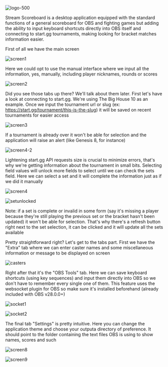 ![logo-500](https://user-images.githubusercontent.com/100143610/193881093-a45bb6d2-acd9-439b-996d-f64ee961fddb.png)

Stream Scoreboard is a desktop application equipped with the standard functions of a general scoreboard for OBS and fighting games but adding the ability to input keyboard shortcuts directly into OBS itself and connecting to start.gg tournaments, making looking for bracket matches information easier.

First of all we have the main screen

![screen1](https://user-images.githubusercontent.com/100143610/193868992-71f1a693-d868-4669-a9cb-d4308c70c462.png)

Here we could opt to use the manual interface where we input all the information, yes, manually, including player nicknames, rounds or scores 

![screen2](https://user-images.githubusercontent.com/100143610/193869099-eeeaf518-9222-4c91-86f3-cb9c1aaf6433.png)

Did you see those tabs up there? We'll talk about them later. First let's have a look at connecting to start.gg. We're using The Big House 10 as an example. Once we input the tournament url or slug (ex: https://start.gg/tournament/this-is-the-slug) it will be saved on recent tournaments for easier access 

![screen3](https://user-images.githubusercontent.com/100143610/193869631-27e2fee3-0e14-41a1-b9d6-6ec092f27827.png)

If a tournament is already over it won't be able for selection and the application will raise an alert (like Genesis 8, for instance)

![screen4-2](https://user-images.githubusercontent.com/100143610/193872122-e7f53c5b-6ac3-4e59-943b-bcd608f61a1d.png)

Lightening start.gg API requests size is crucial to minimize errors, that's why we're getting information about the tournament in small bits. Selecting field values will unlock more fields to select until we can check the sets field. Here we can select a set and it will complete the information just as if we did it manually

![screen4](https://user-images.githubusercontent.com/100143610/193870488-a0dfe7b6-8943-4adf-81ff-83dab3c5df26.png)

![setunlocked](https://user-images.githubusercontent.com/100143610/193874708-9a12c5b0-d9e8-4df8-89e0-f1e3fe0fbb61.png)

Note: if a set is complete or invalid in some form (say it's missing a player because they're still playing the previous set or the bracket hasn't been updated) it won't be able for selection. That's why there's a refresh button right next to the set selection, it can be clicked and it will update all the sets available

Pretty straightforward right? Let's get to the tabs part. First we have the "Extra" tab where we can enter caster names and some miscellaneous information or message to be displayed on screen

![casters](https://user-images.githubusercontent.com/100143610/194168203-0e6b1209-8d20-45b3-82a1-8fc1dfc62164.png)

Right after that it's the "OBS Tools" tab. Here we can save keyboard shortcuts (using key sequences) and input them directly into OBS so we don't have to remember every single one of them. This feature uses the websocket plugin for OBS so make sure it's installed beforehand (already included with OBS v28.0.0+)

![socket1](https://user-images.githubusercontent.com/100143610/194168221-ffda28c6-0798-4c6e-94fa-8d11a568ea47.png)

![socket2](https://user-images.githubusercontent.com/100143610/194168229-a847e2f8-7ae6-47a4-8eb3-c41794d4f442.png)

The final tab "Settings" is pretty intuitive. Here you can change the application theme and choose your outputa directory of preference. It should point to the folder containing the text files OBS is using to show names, scores and such

![screen8](https://user-images.githubusercontent.com/100143610/193871132-4a01647c-08eb-4a33-84cd-7df740ac7fce.png)

![screen9](https://user-images.githubusercontent.com/100143610/193871256-7bd761ec-2722-451c-9932-cbb049dcc4a4.png)
